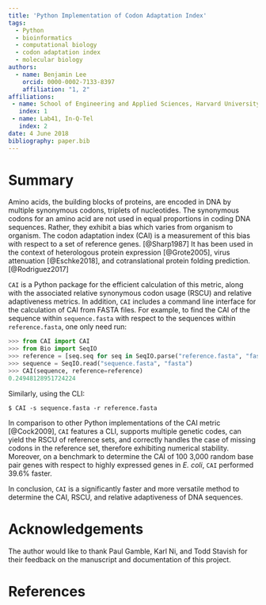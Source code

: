 ```yaml
---
title: 'Python Implementation of Codon Adaptation Index'
tags:
  - Python
  - bioinformatics
  - computational biology
  - codon adaptation index
  - molecular biology
authors:
  - name: Benjamin Lee
    orcid: 0000-0002-7133-8397
    affiliation: "1, 2"
affiliations:
 - name: School of Engineering and Applied Sciences, Harvard University
   index: 1
 - name: Lab41, In-Q-Tel
   index: 2
date: 4 June 2018
bibliography: paper.bib
---
```


# Summary

Amino acids, the building blocks of proteins, are encoded in DNA by multiple
synonymous codons, triplets of nucleotides. The synonymous codons for an amino
acid are not used in equal proportions in coding DNA sequences. Rather, they
exhibit a bias which varies from organism to organism. The codon adaptation
index (CAI) is a measurement of this bias with respect to a set of reference
genes. [@Sharp1987] It has been used in the context of heterologous protein
expression [@Grote2005], virus attenuation [@Eschke2018], and cotranslational
protein folding prediction.[@Rodriguez2017]

`CAI` is a Python package for the efficient calculation of this metric, along
with the associated relative synonymous codon usage (RSCU) and relative
adaptiveness metrics. In addition, `CAI` includes a command line interface for
the calculation of CAI from FASTA files. For example, to find the
CAI of the sequence within `sequence.fasta` with respect to the sequences within
`reference.fasta`, one only need run:

```python
>>> from CAI import CAI
>>> from Bio import SeqIO
>>> reference = [seq.seq for seq in SeqIO.parse("reference.fasta", "fasta")]
>>> sequence = SeqIO.read("sequence.fasta", "fasta")
>>> CAI(sequence, reference=reference)
0.24948128951724224
```

Similarly, using the CLI:

```shell
$ CAI -s sequence.fasta -r reference.fasta
```

In comparison to other Python implementations of the CAI metric [@Cock2009],
`CAI` features a CLI, supports multiple genetic codes, can yield the RSCU of
reference sets, and correctly handles the case of missing codons in the
reference set, therefore exhibiting numerical stability. Moreover, on a
benchmark to determine the CAI of 100 3,000 random base pair genes with respect
to highly expressed genes in _E. coli_, `CAI` performed 39.6% faster.

In conclusion, `CAI` is a significantly faster and more versatile method to
determine the CAI, RSCU, and relative adaptiveness of DNA sequences.



# Acknowledgements

The author would like to thank Paul Gamble, Karl Ni, and Todd Stavish for their
feedback on the manuscript and documentation of this project.

# References
